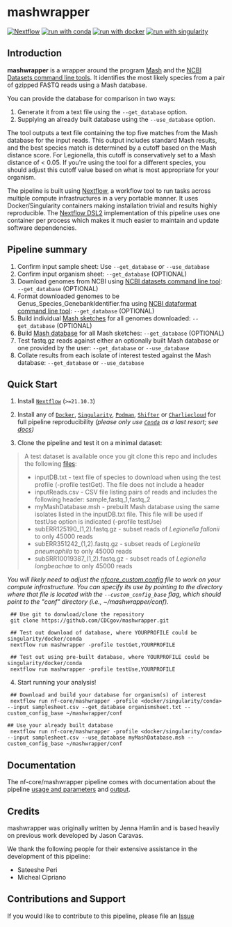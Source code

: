 # mashwrapper

[![Nextflow](https://img.shields.io/badge/nextflow%20DSL2-%E2%89%A521.10.3-23aa62.svg?labelColor=000000)](https://www.nextflow.io/)
[![run with conda](http://img.shields.io/badge/run%20with-conda-3EB049?labelColor=000000&logo=anaconda)](https://docs.conda.io/en/latest/)
[![run with docker](https://img.shields.io/badge/run%20with-docker-0db7ed?labelColor=000000&logo=docker)](https://www.docker.com/)
[![run with singularity](https://img.shields.io/badge/run%20with-singularity-1d355c.svg?labelColor=000000)](https://sylabs.io/docs/)

## Introduction

**mashwrapper** is a wrapper around the program [Mash](https://mash.readthedocs.io/en/latest/) and the [NCBI Datasets command line tools](https://www.ncbi.nlm.nih.gov/datasets/docs/v1/download-and-install/). It identifies the most likely species from a pair of gzipped FASTQ reads using a Mash database. 

You can provide the database for comparison in two ways:
1. Generate it from a text file using the `--get_database` option.
2. Supplying an already built database using the `--use_database` option.

The tool outputs a text file containing the top five matches from the Mash database for the input reads. This output includes standard Mash results, and the best species match is determined by a cutoff based on the Mash distance score. For Legionella, this cutoff is conservatively set to a Mash distance of < 0.05. If you're using the tool for a different species, you should adjust this cutoff value based on what is most appropriate for your organism.

The pipeline is built using [Nextflow](https://www.nextflow.io), a workflow tool to run tasks across multiple compute infrastructures in a very portable manner. It uses Docker/Singularity containers making installation trivial and results highly reproducible. The [Nextflow DSL2](https://www.nextflow.io/docs/latest/dsl2.html) implementation of this pipeline uses one container per process which makes it much easier to maintain and update software dependencies. 

## Pipeline summary

1. Confirm input sample sheet: Use `--get_database` or `--use_database`
2. Confirm input organism sheet: `--get_database` (OPTIONAL)
3. Download genomes from NCBI using [NCBI datasets command line tool](https://www.ncbi.nlm.nih.gov/datasets/): `--get_database` (OPTIONAL)
4. Format downloaded genomes to be Genus_Species_GenebankIdentifier.fna using [NCBI dataformat command line tool](https://www.ncbi.nlm.nih.gov/datasets/docs/v1/quickstarts/command-line-tools/#install-using-curl): `--get_database` (OPTIONAL)
5. Build individual [Mash sketches](https://mash.readthedocs.io/en/latest/) for all genomes downloaded: `--get_database` (OPTIONAL)
6. Build [Mash database](https://mash.readthedocs.io/en/latest/) for all Mash sketches: `--get_database` (OPTIONAL)
7. Test fastq.gz reads against either an optionally built Mash database or one provided by the user: `--get_database` or `--use_database`
8. Collate results from each isolate of interest tested against the Mash database: `--get_database` or `--use_database`

## Quick Start

1. Install [`Nextflow`](https://www.nextflow.io/docs/latest/getstarted.html#installation) (`>=21.10.3`)

2. Install any of [`Docker`](https://docs.docker.com/engine/installation/), [`Singularity`](https://www.sylabs.io/guides/3.0/user-guide/), [`Podman`](https://podman.io/), [`Shifter`](https://nersc.gitlab.io/development/shifter/how-to-use/) or [`Charliecloud`](https://hpc.github.io/charliecloud/) for full pipeline reproducibility _(please only use [`Conda`](https://conda.io/miniconda.html) as a last resort; see [docs](https://nf-co.re/usage/configuration#basic-configuration-profiles))_

3. Clone the pipeline and test it on a minimal dataset:

 >  A test dataset is available once you git clone this repo and includes the following [files](https://github.com/jennahamlin/mashwrapper/tree/main/test-data):
 > - inputDB.txt - text file of species to download when using the test profile (-profile testGet). The file does  not include a header
 > - inputReads.csv - CSV file listing pairs of reads and includes the following header: sample,fastq_1,fastq_2
 > - myMashDatabase.msh - prebuilt Mash database using the same isolates listed in the inputDB.txt file. This file will be used if testUse option is indicated (-profile testUse)
 > - subERR125190_(1,2).fastq.gz - subset reads of *Legionella fallonii* to only 45000 reads
 > - subERR351242_(1,2).fastq.gz - subset reads of *Legionella pneumophila* to only 45000 reads
 > - subSRR10019387_(1,2).fastq.gz - subset reads of *Legionella longbeachae* to only 45000 reads

*You will likely need to adjust the [nfcore_custom.config](https://github.com/CDCgov/mashwrapper/blob/main/conf/nfcore_custom.config) file to work on your compute infrastructure. You can specify its use by pointing to the directory where that file is located with the `--custom_config_base` flag, which should point to the "conf" directory (i.e., ~/mashwrapper/conf).*

   ```console
    ## Use git to donwload/clone the repository 
    git clone https://github.com/CDCgov/mashwrapper.git

    ## Test out download of database, where YOURPROFILE could be singularity/docker/conda
    nextflow run mashwrapper -profile testGet,YOURPROFILE
    
    ## Test out using pre-built database, where YOURPROFILE could be singularity/docker/conda
    nextflow run mashwrapper -profile testUse,YOURPROFILE 
   ```
   
4. Start running your analysis!

  ```console
   ## Download and build your database for organism(s) of interest
   nextflow run nf-core/mashwrapper -profile <docker/singularity/conda> --input samplesheet.csv --get_database organismsheet.txt --custom_config_base ~/mashwrapper/conf

  ## Use your already built database
   nextflow run nf-core/mashwrapper -profile <docker/singularity/conda> --input samplesheet.csv --use_database myMashDatabase.msh --custom_config_base ~/mashwrapper/conf
  ```

## Documentation

The nf-core/mashwrapper pipeline comes with documentation about the pipeline [usage and parameters](https://github.com/CDCgov/mashwrapper/blob/main/docs/usage.md) and [output](https://github.com/CDCgov/mashwrapper/blob/main/docs/output.md).

## Credits

mashwrapper was originally written by Jenna Hamlin and is based heavily on previous work developed by Jason Caravas.

We thank the following people for their extensive assistance in the development of this pipeline:

- Sateeshe Peri
- Micheal Cipriano

## Contributions and Support

If you would like to contribute to this pipeline, please file an [Issue](https://github.com/CDCgov/mashwrapper/issues)

